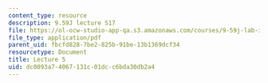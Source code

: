 ```yaml
---
content_type: resource
description: 9.59J lecture S17
file: https://ol-ocw-studio-app-qa.s3.amazonaws.com/courses/9-59j-lab-in-psycholinguistics-spring-2017/dc0093a74067131c01dcc6bda30db2a4_MIT9_59jS17_lec5.pdf
file_type: application/pdf
parent_uid: fbcfd828-7be2-825b-91be-13b1369dcf34
resourcetype: Document
title: Lecture 5
uid: dc0093a7-4067-131c-01dc-c6bda30db2a4
---
```

